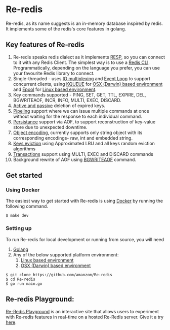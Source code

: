 Re-redis
===

Re-redis, as its name suggests is an in-memory database inspired by redis. It implements some of the redis's core features in golang.

## Key features of Re-redis
1. Re-redis speaks redis dialect as it implements [RESP](https://redis.io/docs/latest/develop/reference/protocol-spec/), so you can connect to it with any Redis Client. The simplest way is to use a [Redis CLI](https://redis.io/docs/manual/cli/). Programmatically, depending on the language you prefer, you can use your favourite Redis library to connect.
2. Single-threaded - uses [IO multiplexing](https://wiki.c2.com/?IoMultiplexing) and [Event Loop](https://en.wikipedia.org/wiki/Event_loop) to support concurrent clients, using [KQUEUE](https://man.freebsd.org/cgi/man.cgi?kqueue) for [OSX (Darwin) based environment](https://en.wikipedia.org/wiki/MacOS) and [Epool](https://en.wikipedia.org/wiki/Epoll#:~:text=epoll%20is%20a%20Linux%20kernel,45%20of%20the%20Linux%20kernel.) for  [Linux based environment](https://en.wikipedia.org/wiki/Comparison_of_Linux_distributions).
3. Key commands supported - PING, SET, GET, TTL, EXPIRE, DEL, BGWRITEAOF, INCR, INFO, MULTI, EXEC, DISCARD.
4. [Active and passive](https://redis.io/docs/latest/commands/expire/#:~:text=How%20Redis%20expires%20keys,will%20never%20be%20accessed%20again.) deletion of expired keys.
5. [Pipeling](https://redis.io/docs/latest/develop/use/pipelining/) support where we can issue multiple commands at once without waiting for the response to each individual command.
6. [Persistance](https://redis.io/docs/latest/operate/oss_and_stack/management/persistence/) support via AOF, to support reconstruction of key-value store due to unexpected downtime.
7. [Object encoding](https://redis.io/docs/latest/commands/object-encoding/), currently supports only string object with its corresponding encodings- raw, int and embedded string.
8. [Keys eviction](https://redis.io/docs/latest/develop/reference/eviction/) using Approximated LRU and all keys random eviction algorithms
9. [Transactions](https://redis.io/docs/latest/develop/interact/transactions/) support using MULTI, EXEC and DISCARD commands
10. Background rewrite of AOF using [BGWRITEAOF](https://redis.io/docs/latest/commands/bgrewriteaof/) command.

## Get started

### Using Docker

The easiest way to get started with Re-redis is using [Docker](https://www.docker.com/) by running the following command.

```
$ make dev
```

### Setting up

To run Re-redis for local development or running from source, you will need

1. [Golang](https://go.dev/)
2. Any of the below supported platform environment:
    1. [Linux based environment](https://en.wikipedia.org/wiki/Comparison_of_Linux_distributions)
    2. [OSX (Darwin) based environment](https://en.wikipedia.org/wiki/MacOS)

```
$ git clone https://github.com/amanzom/Re-redis
$ cd Re-redis
$ go run main.go
```

## Re-redis Playground:
[Re-Redis Playground](http://15.207.107.93:8083/) is an interactive site that allows users to experiment with Re-redis features in real-time on a hosted Re-Redis server.
Give it a try [here](http://15.207.107.93:8083/).
